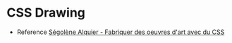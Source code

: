 # CSS Drawing

- Reference
[Ségolène Alquier - Fabriquer des oeuvres d'art avec du CSS](https://www.youtube.com/watch?v=XUzEU37Vuk4&t=760s)
